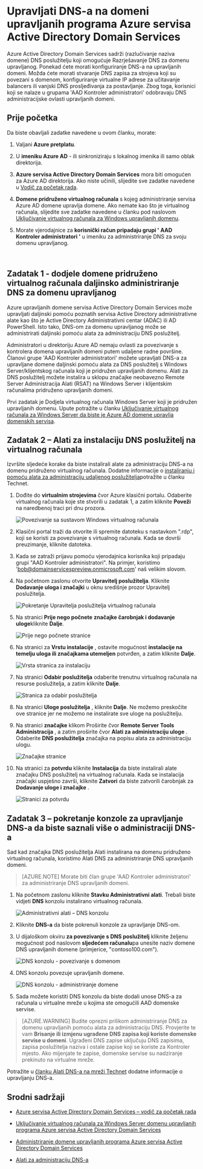 <properties
    pageTitle="Azure Active Directory Domain Services: Upravljati DNS-a na upravljanih domena | Microsoft Azure"
    description="Upravljati DNS-a na Azure Active Directory Domain Services upravljanih domena"
    services="active-directory-ds"
    documentationCenter=""
    authors="mahesh-unnikrishnan"
    manager="stevenpo"
    editor="curtand"/>

<tags
    ms.service="active-directory-ds"
    ms.workload="identity"
    ms.tgt_pltfrm="na"
    ms.devlang="na"
    ms.topic="article"
    ms.date="10/03/2016"
    ms.author="maheshu"/>

# <a name="administer-dns-on-an-azure-ad-domain-services-managed-domain"></a>Upravljati DNS-a na domeni upravljanih programa Azure servisa Active Directory Domain Services
Azure Active Directory Domain Services sadrži (razlučivanje naziva domene) DNS poslužitelju koji omogućuje Razrješavanje DNS za domenu upravljanog. Ponekad ćete morati konfiguriranje DNS-a na upravljanih domeni. Možda ćete morati stvaranje DNS zapisa za strojeva koji su povezani s domenom, konfiguriranje virtualne IP adrese za učitavanje balancers ili vanjski DNS prosljeđivanja za postavljanje. Zbog toga, korisnici koji se nalaze u grupama 'AAD Kontroler administratori' odobravaju DNS administracijske ovlasti upravljanih domeni.


## <a name="before-you-begin"></a>Prije početka
Da biste obavljali zadatke navedene u ovom članku, morate:

1. Valjani **Azure pretplatu**.

2. U **imeniku Azure AD** - ili sinkroniziraju s lokalnog imenika ili samo oblak direktorija.

3. **Azure servisa Active Directory Domain Services** mora biti omogućen za Azure AD direktorija. Ako niste učinili, slijedite sve zadatke navedene u [Vodič za početak rada](./active-directory-ds-getting-started.md).

4. **Domene pridruženo virtualnog računala** s kojeg administriranje servisa Azure AD domene upravlja domene. Ako nemate kao što je virtualnog računala, slijedite sve zadatke navedene u članku pod naslovom [Uključivanje virtualnog računala za Windows upravljanih domenu](./active-directory-ds-admin-guide-join-windows-vm.md).

5. Morate vjerodajnice za **korisnički račun pripadaju grupi ' AAD Kontroler administratori '** u imeniku za administriranje DNS za svoju domenu upravljanog.

<br>

## <a name="task-1---provision-a-domain-joined-virtual-machine-to-remotely-administer-dns-for-the-managed-domain"></a>Zadatak 1 - dodjele domene pridruženo virtualnog računala daljinsko administriranje DNS za domenu upravljanog
Azure upravljanih domene servisa Active Directory Domain Services može upravljati daljinski pomoću poznatih servisa Active Directory administrativne alate kao što je Active Directory Administrativni centar (ADAC) ili AD PowerShell. Isto tako, DNS-om za domenu upravljanog može se administrirati daljinski pomoću alata za administraciju DNS poslužitelj.

Administratori u direktoriju Azure AD nemaju ovlasti za povezivanje s kontrolera domena upravljanih domeni putem udaljene radne površine. Članovi grupe 'AAD Kontroler administratori' možete upravljati DNS-a za upravljane domene daljinski pomoću alata za DNS poslužitelj s Windows Server/klijentskog računala koji je pridružen upravljanih domenu. Alati za DNS poslužitelj možete instalira u sklopu značajke neobavezno Remote Server Administracija Alati (RSAT) na Windows Server i klijentskim računalima pridruženo upravljanih domeni.

Prvi zadatak je Dodjela virtualnog računala Windows Server koji je pridružen upravljanih domenu. Upute potražite u članku [Uključivanje virtualnog računala za Windows Server da biste je Azure AD domene upravlja domenskih servisa](active-directory-ds-admin-guide-join-windows-vm.md).


## <a name="task-2---install-dns-server-tools-on-the-virtual-machine"></a>Zadatak 2 – Alati za instalaciju DNS poslužitelj na virtualnog računala
Izvršite sljedeće korake da biste instalirali alate za administraciju DNS-a na domenu pridruženo virtualnog računala. Dodatne informacije o [instaliranju i pomoću alata za administraciju udaljenog poslužitelja](https://technet.microsoft.com/library/hh831501.aspx)potražite u članku Technet.

1. Dođite do **virtualnim strojevima** čvor Azure klasični portalu. Odaberite virtualnog računala koje ste stvorili u zadatak 1, a zatim kliknite **Poveži** na naredbenoj traci pri dnu prozora.

    ![Povezivanje sa sustavom Windows virtualnog računala](./media/active-directory-domain-services-admin-guide/connect-windows-vm.png)

2. Klasični portal traži da otvorite ili spremite datoteku s nastavkom ".rdp", koji se koristi za povezivanje s virtualnog računala. Kada se dovrši preuzimanje, kliknite datoteka.

3. Kada se zatraži prijavu pomoću vjerodajnica korisnika koji pripadaju grupi "AAD Kontroler administratori". Na primjer, koristimo 'bob@domainservicespreview.onmicrosoft.com' naš velikim slovom.

4. Na početnom zaslonu otvorite **Upravitelj poslužitelja**. Kliknite **Dodavanje uloga i značajki** u oknu središnje prozor Upravitelj poslužitelja.

    ![Pokretanje Upravitelja poslužitelja virtualnog računala](./media/active-directory-domain-services-admin-guide/install-rsat-server-manager.png)

5. Na stranici **Prije nego počnete** **značajke čarobnjak i dodavanje uloge**kliknite **Dalje**.

    ![Prije nego počnete stranice](./media/active-directory-domain-services-admin-guide/install-rsat-server-manager-add-roles-begin.png)

6. Na stranici za **Vrstu instalacije** , ostavite mogućnost **instalacije na temelju uloga ili značajkama utemeljen** potvrđen, a zatim kliknite **Dalje**.

    ![Vrsta stranica za instalaciju](./media/active-directory-domain-services-admin-guide/install-rsat-server-manager-add-roles-type.png)

7. Na stranici **Odabir poslužitelja** odaberite trenutnu virtualnog računala na resurse poslužitelja, a zatim kliknite **Dalje**.

    ![Stranica za odabir poslužitelja](./media/active-directory-domain-services-admin-guide/install-rsat-server-manager-add-roles-server.png)

8. Na stranici **Uloge poslužitelja** , kliknite **Dalje**. Ne možemo preskočite ove stranice jer ne možemo ne instalirate sve uloge na poslužitelju.

9. Na stranici **značajke** klikom Proširite čvor **Remote Server Tools Administracija** , a zatim proširite čvor **Alati za administraciju uloge** . Odaberite **DNS poslužitelja** značajka na popisu alata za administraciju ulogu.

    ![Značajke stranice](./media/active-directory-domain-services-admin-guide/install-rsat-server-manager-add-roles-dns-tools.png)

10. Na stranici za **potvrdu** kliknite **Instalacija** da biste instalirali alate značajku DNS poslužitelj na virtualnog računala. Kada se instalacija značajki uspješno završi, kliknite **Zatvori** da biste zatvorili čarobnjak za **Dodavanje uloge i značajke** .

    ![Stranici za potvrdu](./media/active-directory-domain-services-admin-guide/install-rsat-server-manager-add-roles-dns-confirmation.png)


## <a name="task-3---launch-the-dns-management-console-to-administer-dns"></a>Zadatak 3 – pokretanje konzole za upravljanje DNS-a da biste saznali više o administraciji DNS-a
Sad kad značajka DNS poslužitelja Alati instalirana na domenu pridruženo virtualnog računala, koristimo Alati DNS za administriranje DNS upravljanih domeni.

> [AZURE.NOTE] Morate biti član grupe 'AAD Kontroler administratori' za administriranje DNS upravljanih domeni.

1. Na početnom zaslonu kliknite **Stavku Administrativni alati**. Trebali biste vidjeti **DNS** konzolu instalirano virtualnog računala.

    ![Administrativni alati – DNS konzolu](./media/active-directory-domain-services-admin-guide/install-rsat-dns-tools-installed.png)

2. Kliknite **DNS-a** da biste pokrenuli konzole za upravljanje DNS-om.

3. U dijaloškom okviru **za povezivanje s DNS poslužitelj** kliknite željenu mogućnost pod naslovom **sljedećem računalu**pa unesite naziv domene DNS upravljanih domene (primjerice, "contoso100.com").

    ![DNS konzolu - povezivanje s domenom](./media/active-directory-domain-services-admin-guide/dns-console-connect-to-domain.png)

4. DNS konzolu povezuje upravljanih domene.

    ![DNS konzolu - administriranje domene](./media/active-directory-domain-services-admin-guide/dns-console-managed-domain.png)

5. Sada možete koristiti DNS konzolu da biste dodali unose DNS-a za računala u virtualne mreže u kojima ste omogućili AAD domenske servise.

> [AZURE.WARNING] Budite oprezni prilikom administriranje DNS za domenu upravljanih pomoću alata za administraciju DNS. Provjerite te vam **Brisanje ili izmjenu ugrađene DNS zapisa koji koriste domenske servise u domeni**. Ugrađeni DNS zapise uključuju DNS zapisima, zapisa poslužitelja naziva i ostale zapise koji se koriste za Kontroler mjesto. Ako mijenjate te zapise, domenske servise su nadziranje prekinuto na virtualne mreže.


Potražite u [članku Alati DNS-a na mreži Technet](https://technet.microsoft.com/library/cc753579.aspx) dodatne informacije o upravljanju DNS-a.


## <a name="related-content"></a>Srodni sadržaji

- [Azure servisa Active Directory Domain Services – vodič za početak rada](./active-directory-ds-getting-started.md)

- [Uključivanje virtualnog računala za Windows Server domenu upravljanih programa Azure servisa Active Directory Domain Services](active-directory-ds-admin-guide-join-windows-vm.md)

- [Administriranje domene upravljanih programa Azure servisa Active Directory Domain Services](active-directory-ds-admin-guide-administer-domain.md)

- [Alati za administraciju DNS-a](https://technet.microsoft.com/library/cc753579.aspx)
